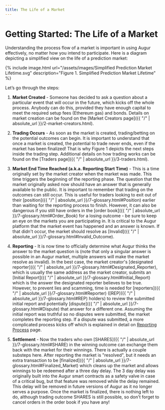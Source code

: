 ```yaml
---
title: The Life of a Market
---
```


# Getting Started: The Life of a Market

Understanding the process flow of a market is important in using Augur effectively, no matter how you intend to participate. Here is a diagram depicting a simplified view on the life of a prediction market:

<div class="center">
{% include image.html url="/assets/images/Simplified Prediction Market Lifetime.svg" description="Figure 1. Simplified Prediction Market Lifetime" %}
</div>

Let’s go through the steps:

1. **Market Created** - Someone has decided to ask a question about a particular event that will occur in the future, which kicks off the whole process. Anybody can do this, provided they have enough capital to meet the required setup fees (Ethereum gas) and bonds. Details on market creation can be found on the [Market Creators page]({{ "/" | absolute_url }}/2-market-creators.html).

2. **Trading Occurs** - As soon as the market is created, trading/betting on the potential outcomes can begin. It is important to understand that once a market is created, the potential to trade never ends, even if the market has been finalized! That is why Figure 1 depicts the next steps inside the trading step. Additional details on how trading works can be found on the [Traders page]({{ "/" | absolute_url }}/3-traders.html).

3. **Market End Time Reached (a.k.a. Reporting Start Time)** - This is a time originally set by the market creator when the market was made. This time triggers the beginning of the reporting phase. The question that the market originally asked now should have an answer that is generally available to the public. It is important to remember that trading on the outcomes can still occur. This is useful for traders looking to exit out of their [position]({{ "/" | absolute_url }}/7-glossary.html#Position) earlier than waiting for the reporting process to finish. However, it can also be dangerous if you still have orders in the [order book]({{ "/" | absolute_url }}/7-glossary.html#Order_Book) for a losing outcome - be sure to keep an eye on the markets you are participating in. It is critical to the Augur platform that the market event has happened and an answer is known. If that didn't occur, the market should resolve as [Invalid]({{ "/" | absolute_url }}/7-glossary.html#Invalid_Outcome).

4. **Reporting** - It is now time to officially determine what Augur thinks the answer to the market question is (note that only a singular answer is possible in an Augur market, multiple answers will make the market resolve as invalid). In the best case, the market creator's [designated reporter]({{ "/" | absolute_url }}/7-glossary.html#Designated_Reporter), which is usually the same address as the market creator, submits an [Initial Report]({{ "/" | absolute_url }}/7-glossary.html#Initial_Report) which is the answer the designated reporter believes to be true. However, to prevent lies and scamming, time is needed for [reporters]({{ "/" | absolute_url }}/7-glossary.html#Reporter) ([REP]({{ "/" | absolute_url }}/7-glossary.html#REP) holders) to review the submitted initial report and potentially [dispute]({{ "/" | absolute_url }}/7-glossary.html#Dispute) that answer for a different one. Assuming the initial report was truthful so no disputes were submitted, the market completes the reporting step. If a dispute was submitted, a more complicated process kicks off which is explained in detail on [Reporting Process]() page.

5. **Settlement** - Now the traders who own [SHARES]({{ "/" | absolute_url }}/7-glossary.html#SHARE) in the winning outcome can exchange them back with the market for their winnings. There is actually a couple substeps here. After reporting the market is "resolved", but it needs an extra transaction to be [finalized]({{ "/" | absolute_url }}/7-glossary.html#Finalized_Market) which cleans up the market and allows winnings to be redeemed after a three day delay. The 3 day delay was originally built into the Augur smart contracts as a safety valve in case of a critical bug, but that feature was removed while the delay remained. This delay will be removed in future versions of Augur as it no longer serves a purpose. Once the market is finalized, there is nothing left to do, although trading outcome SHARES is still possible, so don't forget to cancel orders in the order book if you have any!
